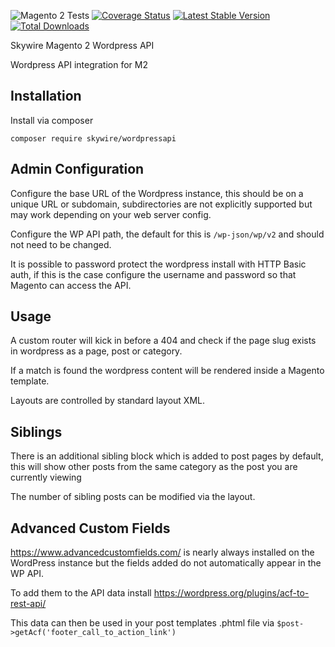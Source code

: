 ![Magento 2 Tests](https://github.com/Skywire/m2-module-wordpress-api/workflows/Magento%202%20Tests/badge.svg)
[![Coverage Status](https://coveralls.io/repos/github/Skywire/m2-module-wordpress-api/badge.svg?branch=master)](https://coveralls.io/github/Skywire/m2-module-wordpress-api?branch=master)
[![Latest Stable Version](https://poser.pugx.org/skywire/wordpressapi/v/stable)](https://packagist.org/packages/skywire/wordpressapi)
[![Total Downloads](https://poser.pugx.org/skywire/wordpressapi/downloads)](https://packagist.org/packages/skywire/wordpressapi)

Skywire Magento 2 Wordpress API

Wordpress API integration for M2 

## Installation

Install via composer

`composer require skywire/wordpressapi`

## Admin Configuration

Configure the base URL of the Wordpress instance, this should be on a unique URL or subdomain, subdirectories are not explicitly supported but may work depending on your web server config.

Configure the WP API path, the default for this is `/wp-json/wp/v2` and should not need to be changed.

It is possible to password protect the wordpress install with HTTP Basic auth, if this is the case configure the username and password so that Magento can access the API. 

## Usage

A custom router will kick in before a 404 and check if the page slug exists in wordpress as a page, post or category.

If a match is found the wordpress content will be rendered inside a Magento template.

Layouts are controlled by standard layout XML.

## Siblings

There is an additional sibling block which is added to post pages by default, this will show other posts from the same category as the post you are currently viewing

The number of sibling posts can be modified via the layout.

## Advanced Custom Fields

https://www.advancedcustomfields.com/ is nearly always installed on the WordPress instance but the fields added do not automatically appear in the WP API.

To add them to the API data install https://wordpress.org/plugins/acf-to-rest-api/

This data can then be used in your post templates .phtml file via `$post->getAcf('footer_call_to_action_link')`
